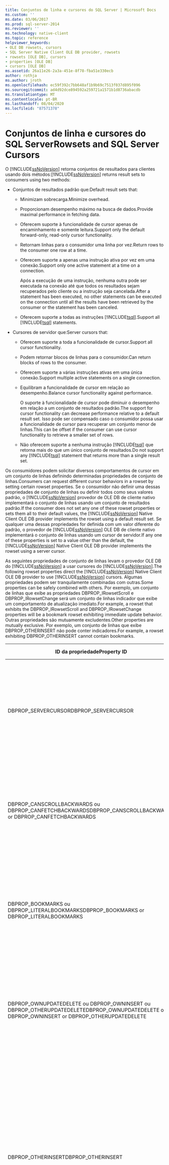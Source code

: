 ```yaml
---
title: Conjuntos de linha e cursores do SQL Server | Microsoft Docs
ms.custom: ''
ms.date: 03/06/2017
ms.prod: sql-server-2014
ms.reviewer: ''
ms.technology: native-client
ms.topic: reference
helpviewer_keywords:
- OLE DB rowsets, cursors
- SQL Server Native Client OLE DB provider, rowsets
- rowsets [OLE DB], cursors
- properties [OLE DB]
- cursors [OLE DB]
ms.assetid: 26a11e26-2a3a-451e-8f78-fba51e330ecb
author: rothja
ms.author: jroth
ms.openlocfilehash: ec59f392c7bb648af1b9b69c7513f037d895f096
ms.sourcegitcommit: ad4d92dce894592a259721a1571b1d8736abacdb
ms.translationtype: MT
ms.contentlocale: pt-BR
ms.lasthandoff: 08/04/2020
ms.locfileid: "87571378"
---
```

# <a name="rowsets-and-sql-server-cursors"></a><span data-ttu-id="1091d-102">Conjuntos de linha e cursores do SQL Server</span><span class="sxs-lookup"><span data-stu-id="1091d-102">Rowsets and SQL Server Cursors</span></span>
  <span data-ttu-id="1091d-103">O [!INCLUDE[ssNoVersion](../../includes/ssnoversion-md.md)] retorna conjuntos de resultados para clientes usando dois métodos:</span><span class="sxs-lookup"><span data-stu-id="1091d-103">[!INCLUDE[ssNoVersion](../../includes/ssnoversion-md.md)] returns result sets to consumers using two methods:</span></span>  
  
-   <span data-ttu-id="1091d-104">Conjuntos de resultados padrão que:</span><span class="sxs-lookup"><span data-stu-id="1091d-104">Default result sets that:</span></span>  
  
    -   <span data-ttu-id="1091d-105">Minimizam sobrecarga.</span><span class="sxs-lookup"><span data-stu-id="1091d-105">Minimize overhead.</span></span>  
  
    -   <span data-ttu-id="1091d-106">Proporcionam desempenho máximo na busca de dados.</span><span class="sxs-lookup"><span data-stu-id="1091d-106">Provide maximal performance in fetching data.</span></span>  
  
    -   <span data-ttu-id="1091d-107">Oferecem suporte à funcionalidade de cursor apenas de encaminhamento e somente leitura.</span><span class="sxs-lookup"><span data-stu-id="1091d-107">Support only the default forward-only, read-only cursor functionality.</span></span>  
  
    -   <span data-ttu-id="1091d-108">Retornam linhas para o consumidor uma linha por vez.</span><span class="sxs-lookup"><span data-stu-id="1091d-108">Return rows to the consumer one row at a time.</span></span>  
  
    -   <span data-ttu-id="1091d-109">Oferecem suporte a apenas uma instrução ativa por vez em uma conexão.</span><span class="sxs-lookup"><span data-stu-id="1091d-109">Support only one active statement at a time on a connection.</span></span>  
  
         <span data-ttu-id="1091d-110">Após a execução de uma instrução, nenhuma outra pode ser executada na conexão até que todos os resultados sejam recuperados pelo cliente ou a instrução seja cancelada.</span><span class="sxs-lookup"><span data-stu-id="1091d-110">After a statement has been executed, no other statements can be executed on the connection until all the results have been retrieved by the consumer or the statement has been canceled.</span></span>  
  
    -   <span data-ttu-id="1091d-111">Oferecem suporte a todas as instruções [!INCLUDE[tsql](../../includes/tsql-md.md)].</span><span class="sxs-lookup"><span data-stu-id="1091d-111">Support all [!INCLUDE[tsql](../../includes/tsql-md.md)] statements.</span></span>  
  
-   <span data-ttu-id="1091d-112">Cursores de servidor que:</span><span class="sxs-lookup"><span data-stu-id="1091d-112">Server cursors that:</span></span>  
  
    -   <span data-ttu-id="1091d-113">Oferecem suporte a toda a funcionalidade de cursor.</span><span class="sxs-lookup"><span data-stu-id="1091d-113">Support all cursor functionality.</span></span>  
  
    -   <span data-ttu-id="1091d-114">Podem retornar blocos de linhas para o consumidor.</span><span class="sxs-lookup"><span data-stu-id="1091d-114">Can return blocks of rows to the consumer.</span></span>  
  
    -   <span data-ttu-id="1091d-115">Oferecem suporte a várias instruções ativas em uma única conexão.</span><span class="sxs-lookup"><span data-stu-id="1091d-115">Support multiple active statements on a single connection.</span></span>  
  
    -   <span data-ttu-id="1091d-116">Equilibram a funcionalidade de cursor em relação ao desempenho.</span><span class="sxs-lookup"><span data-stu-id="1091d-116">Balance cursor functionality against performance.</span></span>  
  
         <span data-ttu-id="1091d-117">O suporte à funcionalidade de cursor pode diminuir o desempenho em relação a um conjunto de resultados padrão.</span><span class="sxs-lookup"><span data-stu-id="1091d-117">The support for cursor functionality can decrease performance relative to a default result set.</span></span> <span data-ttu-id="1091d-118">Isso pode ser compensado caso o consumidor possa usar a funcionalidade de cursor para recuperar um conjunto menor de linhas.</span><span class="sxs-lookup"><span data-stu-id="1091d-118">This can be offset if the consumer can use cursor functionality to retrieve a smaller set of rows.</span></span>  
  
    -   <span data-ttu-id="1091d-119">Não oferecem suporte a nenhuma instrução [!INCLUDE[tsql](../../includes/tsql-md.md)] que retorna mais do que um único conjunto de resultados.</span><span class="sxs-lookup"><span data-stu-id="1091d-119">Do not support any [!INCLUDE[tsql](../../includes/tsql-md.md)] statement that returns more than a single result set.</span></span>  
  
 <span data-ttu-id="1091d-120">Os consumidores podem solicitar diversos comportamentos de cursor em um conjunto de linhas definindo determinadas propriedades de conjunto de linhas.</span><span class="sxs-lookup"><span data-stu-id="1091d-120">Consumers can request different cursor behaviors in a rowset by setting certain rowset properties.</span></span> <span data-ttu-id="1091d-121">Se o consumidor não definir uma dessas propriedades de conjunto de linhas ou definir todos como seus valores padrão, o [!INCLUDE[ssNoVersion](../../includes/ssnoversion-md.md)] provedor de OLE DB de cliente nativo implementará o conjunto de linhas usando um conjunto de resultados padrão.</span><span class="sxs-lookup"><span data-stu-id="1091d-121">If the consumer does not set any one of these rowset properties or sets them all to their default values, the [!INCLUDE[ssNoVersion](../../includes/ssnoversion-md.md)] Native Client OLE DB provider implements the rowset using a default result set.</span></span> <span data-ttu-id="1091d-122">Se qualquer uma dessas propriedades for definida com um valor diferente do padrão, o provedor de [!INCLUDE[ssNoVersion](../../includes/ssnoversion-md.md)] OLE DB de cliente nativo implementará o conjunto de linhas usando um cursor de servidor.</span><span class="sxs-lookup"><span data-stu-id="1091d-122">If any one of these properties is set to a value other than the default, the [!INCLUDE[ssNoVersion](../../includes/ssnoversion-md.md)] Native Client OLE DB provider implements the rowset using a server cursor.</span></span>  
  
 <span data-ttu-id="1091d-123">As seguintes propriedades de conjunto de linhas levam o provedor OLE DB do [!INCLUDE[ssNoVersion](../../includes/ssnoversion-md.md)] a usar cursores do [!INCLUDE[ssNoVersion](../../includes/ssnoversion-md.md)].</span><span class="sxs-lookup"><span data-stu-id="1091d-123">The following rowset properties direct the [!INCLUDE[ssNoVersion](../../includes/ssnoversion-md.md)] Native Client OLE DB provider to use [!INCLUDE[ssNoVersion](../../includes/ssnoversion-md.md)] cursors.</span></span> <span data-ttu-id="1091d-124">Algumas propriedades podem ser tranquilamente combinadas com outras.</span><span class="sxs-lookup"><span data-stu-id="1091d-124">Some properties can be safely combined with others.</span></span> <span data-ttu-id="1091d-125">Por exemplo, um conjunto de linhas que exibe as propriedades DBPROP_IRowsetScroll e DBPROP_IRowsetChange será um conjunto de linhas indicador que exibe um comportamento de atualização imediato.</span><span class="sxs-lookup"><span data-stu-id="1091d-125">For example, a rowset that exhibits the DBPROP_IRowsetScroll and DBPROP_IRowsetChange properties will be a bookmark rowset exhibiting immediate update behavior.</span></span> <span data-ttu-id="1091d-126">Outras propriedades são mutuamente excludentes.</span><span class="sxs-lookup"><span data-stu-id="1091d-126">Other properties are mutually exclusive.</span></span> <span data-ttu-id="1091d-127">Por exemplo, um conjunto de linhas que exibe DBPROP_OTHERINSERT não pode conter indicadores.</span><span class="sxs-lookup"><span data-stu-id="1091d-127">For example, a rowset exhibiting DBPROP_OTHERINSERT cannot contain bookmarks.</span></span>  
  
|<span data-ttu-id="1091d-128">ID da propriedade</span><span class="sxs-lookup"><span data-stu-id="1091d-128">Property ID</span></span>|<span data-ttu-id="1091d-129">Valor</span><span class="sxs-lookup"><span data-stu-id="1091d-129">Value</span></span>|<span data-ttu-id="1091d-130">Comportamento do conjunto de linhas</span><span class="sxs-lookup"><span data-stu-id="1091d-130">Rowset behavior</span></span>|  
|-----------------|-----------|---------------------|  
|<span data-ttu-id="1091d-131">DBPROP_SERVERCURSOR</span><span class="sxs-lookup"><span data-stu-id="1091d-131">DBPROP_SERVERCURSOR</span></span>|<span data-ttu-id="1091d-132">VARIANT_TRUE</span><span class="sxs-lookup"><span data-stu-id="1091d-132">VARIANT_TRUE</span></span>|<span data-ttu-id="1091d-133">Não é possível atualizar os dados do [!INCLUDE[ssNoVersion](../../includes/ssnoversion-md.md)] no conjunto de linhas.</span><span class="sxs-lookup"><span data-stu-id="1091d-133">Cannot update [!INCLUDE[ssNoVersion](../../includes/ssnoversion-md.md)] data through the rowset.</span></span> <span data-ttu-id="1091d-134">O conjunto de linhas é sequencial, o que oferece suporte apenas ao roll-forward e à busca.</span><span class="sxs-lookup"><span data-stu-id="1091d-134">The rowset is sequential, supporting forward scrolling and fetching only.</span></span> <span data-ttu-id="1091d-135">Há suporte para o posicionamento de linha relativo.</span><span class="sxs-lookup"><span data-stu-id="1091d-135">Relative row positioning is supported.</span></span> <span data-ttu-id="1091d-136">O texto do comando pode conter uma cláusula ORDER BY.</span><span class="sxs-lookup"><span data-stu-id="1091d-136">Command text can contain an ORDER BY clause.</span></span>|  
|<span data-ttu-id="1091d-137">DBPROP_CANSCROLLBACKWARDS ou DBPROP_CANFETCHBACKWARDS</span><span class="sxs-lookup"><span data-stu-id="1091d-137">DBPROP_CANSCROLLBACKWARDS or DBPROP_CANFETCHBACKWARDS</span></span>|<span data-ttu-id="1091d-138">VARIANT_TRUE</span><span class="sxs-lookup"><span data-stu-id="1091d-138">VARIANT_TRUE</span></span>|<span data-ttu-id="1091d-139">Não é possível atualizar os dados do [!INCLUDE[ssNoVersion](../../includes/ssnoversion-md.md)] no conjunto de linhas.</span><span class="sxs-lookup"><span data-stu-id="1091d-139">Cannot update [!INCLUDE[ssNoVersion](../../includes/ssnoversion-md.md)] data through the rowset.</span></span> <span data-ttu-id="1091d-140">O conjunto de linhas oferece suporte à rolagem e à busca em qualquer direção.</span><span class="sxs-lookup"><span data-stu-id="1091d-140">The rowset supports scrolling and fetching in either direction.</span></span> <span data-ttu-id="1091d-141">Há suporte para o posicionamento de linha relativo.</span><span class="sxs-lookup"><span data-stu-id="1091d-141">Relative row positioning is supported.</span></span> <span data-ttu-id="1091d-142">O texto do comando pode conter uma cláusula ORDER BY.</span><span class="sxs-lookup"><span data-stu-id="1091d-142">Command text can contain an ORDER BY clause.</span></span>|  
|<span data-ttu-id="1091d-143">DBPROP_BOOKMARKS ou DBPROP_LITERALBOOKMARKS</span><span class="sxs-lookup"><span data-stu-id="1091d-143">DBPROP_BOOKMARKS or DBPROP_LITERALBOOKMARKS</span></span>|<span data-ttu-id="1091d-144">VARIANT_TRUE</span><span class="sxs-lookup"><span data-stu-id="1091d-144">VARIANT_TRUE</span></span>|<span data-ttu-id="1091d-145">Não é possível atualizar os dados do [!INCLUDE[ssNoVersion](../../includes/ssnoversion-md.md)] no conjunto de linhas.</span><span class="sxs-lookup"><span data-stu-id="1091d-145">Cannot update [!INCLUDE[ssNoVersion](../../includes/ssnoversion-md.md)] data through the rowset.</span></span> <span data-ttu-id="1091d-146">O conjunto de linhas é sequencial, o que oferece suporte apenas ao roll-forward e à busca.</span><span class="sxs-lookup"><span data-stu-id="1091d-146">The rowset is sequential, supporting forward scrolling and fetching only.</span></span> <span data-ttu-id="1091d-147">Há suporte para o posicionamento de linha relativo.</span><span class="sxs-lookup"><span data-stu-id="1091d-147">Relative row positioning is supported.</span></span> <span data-ttu-id="1091d-148">O texto do comando pode conter uma cláusula ORDER BY.</span><span class="sxs-lookup"><span data-stu-id="1091d-148">Command text can contain an ORDER BY clause.</span></span>|  
|<span data-ttu-id="1091d-149">DBPROP_OWNUPDATEDELETE ou DBPROP_OWNINSERT ou DBPROP_OTHERUPDATEDELETE</span><span class="sxs-lookup"><span data-stu-id="1091d-149">DBPROP_OWNUPDATEDELETE or DBPROP_OWNINSERT or DBPROP_OTHERUPDATEDELETE</span></span>|<span data-ttu-id="1091d-150">VARIANT_TRUE</span><span class="sxs-lookup"><span data-stu-id="1091d-150">VARIANT_TRUE</span></span>|<span data-ttu-id="1091d-151">Não é possível atualizar os dados do [!INCLUDE[ssNoVersion](../../includes/ssnoversion-md.md)] no conjunto de linhas.</span><span class="sxs-lookup"><span data-stu-id="1091d-151">Cannot update [!INCLUDE[ssNoVersion](../../includes/ssnoversion-md.md)] data through the rowset.</span></span> <span data-ttu-id="1091d-152">O conjunto de linhas oferece suporte à rolagem e à busca em qualquer direção.</span><span class="sxs-lookup"><span data-stu-id="1091d-152">The rowset supports scrolling and fetching in either direction.</span></span> <span data-ttu-id="1091d-153">Há suporte para o posicionamento de linha relativo.</span><span class="sxs-lookup"><span data-stu-id="1091d-153">Relative row positioning is supported.</span></span> <span data-ttu-id="1091d-154">O texto do comando pode conter uma cláusula ORDER BY.</span><span class="sxs-lookup"><span data-stu-id="1091d-154">Command text can contain an ORDER BY clause.</span></span>|  
|<span data-ttu-id="1091d-155">DBPROP_OTHERINSERT</span><span class="sxs-lookup"><span data-stu-id="1091d-155">DBPROP_OTHERINSERT</span></span>|<span data-ttu-id="1091d-156">VARIANT_TRUE</span><span class="sxs-lookup"><span data-stu-id="1091d-156">VARIANT_TRUE</span></span>|<span data-ttu-id="1091d-157">Não é possível atualizar os dados do [!INCLUDE[ssNoVersion](../../includes/ssnoversion-md.md)] no conjunto de linhas.</span><span class="sxs-lookup"><span data-stu-id="1091d-157">Cannot update [!INCLUDE[ssNoVersion](../../includes/ssnoversion-md.md)] data through the rowset.</span></span> <span data-ttu-id="1091d-158">O conjunto de linhas oferece suporte à rolagem e à busca em qualquer direção.</span><span class="sxs-lookup"><span data-stu-id="1091d-158">The rowset supports scrolling and fetching in either direction.</span></span> <span data-ttu-id="1091d-159">Há suporte para o posicionamento de linha relativo.</span><span class="sxs-lookup"><span data-stu-id="1091d-159">Relative row positioning is supported.</span></span> <span data-ttu-id="1091d-160">O texto do comando pode incluir uma cláusula ORDER BY caso haja um índice nas colunas referenciadas.</span><span class="sxs-lookup"><span data-stu-id="1091d-160">Command text can include an ORDER BY clause if an index exists on the referenced columns.</span></span><br /><br /> <span data-ttu-id="1091d-161">DBPROP_OTHERINSERT não pode ser VARIANT_TRUE caso o conjunto de linhas contenha indicadores.</span><span class="sxs-lookup"><span data-stu-id="1091d-161">DBPROP_OTHERINSERT cannot be VARIANT_TRUE if the rowset contains bookmarks.</span></span> <span data-ttu-id="1091d-162">Tentar criar um conjunto de linhas com essa propriedade de visibilidade e indicadores causa um erro.</span><span class="sxs-lookup"><span data-stu-id="1091d-162">Trying to create a rowset with this visibility property and bookmarks causes an error.</span></span>|  
|<span data-ttu-id="1091d-163">DBPROP_IRowsetLocate ou DBPROP_IRowsetScroll</span><span class="sxs-lookup"><span data-stu-id="1091d-163">DBPROP_IRowsetLocate or DBPROP_IRowsetScroll</span></span>|<span data-ttu-id="1091d-164">VARIANT_TRUE</span><span class="sxs-lookup"><span data-stu-id="1091d-164">VARIANT_TRUE</span></span>|<span data-ttu-id="1091d-165">Não é possível atualizar os dados do [!INCLUDE[ssNoVersion](../../includes/ssnoversion-md.md)] no conjunto de linhas.</span><span class="sxs-lookup"><span data-stu-id="1091d-165">Cannot update [!INCLUDE[ssNoVersion](../../includes/ssnoversion-md.md)] data through the rowset.</span></span> <span data-ttu-id="1091d-166">O conjunto de linhas oferece suporte à rolagem e à busca em qualquer direção.</span><span class="sxs-lookup"><span data-stu-id="1091d-166">The rowset supports scrolling and fetching in either direction.</span></span> <span data-ttu-id="1091d-167">Há suporte para indicadores e posicionamento absoluto por meio da interface **IRowsetLocate** no conjunto de linhas.</span><span class="sxs-lookup"><span data-stu-id="1091d-167">Bookmarks and absolute positioning through the **IRowsetLocate** interface are supported in the rowset.</span></span> <span data-ttu-id="1091d-168">O texto do comando pode conter uma cláusula ORDER BY.</span><span class="sxs-lookup"><span data-stu-id="1091d-168">Command text can contain an ORDER BY clause.</span></span><br /><br /> <span data-ttu-id="1091d-169">DBPROP_IRowsetLocate e DBPROP_IRowsetScroll exigem marcadores no conjunto de linhas.</span><span class="sxs-lookup"><span data-stu-id="1091d-169">DBPROP_IRowsetLocate and DBPROP_IRowsetScroll require bookmarks in the rowset.</span></span> <span data-ttu-id="1091d-170">Tentar criar um conjunto de linhas com indicadores e DBPROP_OTHERINSERT definidos como VARIANT_TRUE causa um erro.</span><span class="sxs-lookup"><span data-stu-id="1091d-170">Trying to create a rowset with bookmarks and DBPROP_OTHERINSERT set to VARIANT_TRUE causes an error.</span></span>|  
|<span data-ttu-id="1091d-171">DBPROP_IRowsetChange ou DBPROP_IRowsetUpdate</span><span class="sxs-lookup"><span data-stu-id="1091d-171">DBPROP_IRowsetChange or DBPROP_IRowsetUpdate</span></span>|<span data-ttu-id="1091d-172">VARIANT_TRUE</span><span class="sxs-lookup"><span data-stu-id="1091d-172">VARIANT_TRUE</span></span>|<span data-ttu-id="1091d-173">É possível atualizar os dados do [!INCLUDE[ssNoVersion](../../includes/ssnoversion-md.md)] por meio do conjunto de linhas.</span><span class="sxs-lookup"><span data-stu-id="1091d-173">Can update [!INCLUDE[ssNoVersion](../../includes/ssnoversion-md.md)] data through the rowset.</span></span> <span data-ttu-id="1091d-174">O conjunto de linhas é sequencial, o que oferece suporte apenas ao roll-forward e à busca.</span><span class="sxs-lookup"><span data-stu-id="1091d-174">The rowset is sequential, supporting forward scrolling and fetching only.</span></span> <span data-ttu-id="1091d-175">Há suporte para o posicionamento de linha relativo.</span><span class="sxs-lookup"><span data-stu-id="1091d-175">Relative row positioning is supported.</span></span> <span data-ttu-id="1091d-176">Todos os comandos que oferecem suporte a cursores atualizáveis podem oferecer suporte a essas interfaces.</span><span class="sxs-lookup"><span data-stu-id="1091d-176">All the commands that support updatable cursors can support these interfaces.</span></span>|  
|<span data-ttu-id="1091d-177">DBPROP_IRowsetLocate ou DBPROP_IRowsetScroll e DBPROP_IRowsetChange ou DBPROP_IRowsetUpdate</span><span class="sxs-lookup"><span data-stu-id="1091d-177">DBPROP_IRowsetLocate or DBPROP_IRowsetScroll and  DBPROP_IRowsetChange or DBPROP_IRowsetUpdate</span></span>|<span data-ttu-id="1091d-178">VARIANT_TRUE</span><span class="sxs-lookup"><span data-stu-id="1091d-178">VARIANT_TRUE</span></span>|<span data-ttu-id="1091d-179">É possível atualizar os dados do [!INCLUDE[ssNoVersion](../../includes/ssnoversion-md.md)] por meio do conjunto de linhas.</span><span class="sxs-lookup"><span data-stu-id="1091d-179">Can update [!INCLUDE[ssNoVersion](../../includes/ssnoversion-md.md)] data through the rowset.</span></span> <span data-ttu-id="1091d-180">O conjunto de linhas oferece suporte à rolagem e à busca em qualquer direção.</span><span class="sxs-lookup"><span data-stu-id="1091d-180">The rowset supports scrolling and fetching in either direction.</span></span> <span data-ttu-id="1091d-181">Há suporte para indicadores e posicionamento absoluto por meio de **IRowsetLocate** no conjunto de linhas.</span><span class="sxs-lookup"><span data-stu-id="1091d-181">Bookmarks and absolute positioning through **IRowsetLocate** are supported in the rowset.</span></span> <span data-ttu-id="1091d-182">O texto do comando pode conter uma cláusula ORDER BY.</span><span class="sxs-lookup"><span data-stu-id="1091d-182">Command text can contain an ORDER BY clause.</span></span>|  
|<span data-ttu-id="1091d-183">DBPROP_IMMOBILEROWS</span><span class="sxs-lookup"><span data-stu-id="1091d-183">DBPROP_IMMOBILEROWS</span></span>|<span data-ttu-id="1091d-184">VARIANT_FALSE</span><span class="sxs-lookup"><span data-stu-id="1091d-184">VARIANT_FALSE</span></span>|<span data-ttu-id="1091d-185">Não é possível atualizar os dados do [!INCLUDE[ssNoVersion](../../includes/ssnoversion-md.md)] no conjunto de linhas.</span><span class="sxs-lookup"><span data-stu-id="1091d-185">Cannot update [!INCLUDE[ssNoVersion](../../includes/ssnoversion-md.md)] data through the rowset.</span></span> <span data-ttu-id="1091d-186">O conjunto de linhas oferece suporte apenas a roll-forward.</span><span class="sxs-lookup"><span data-stu-id="1091d-186">The rowset supports forward scrolling only.</span></span> <span data-ttu-id="1091d-187">Há suporte para o posicionamento de linha relativo.</span><span class="sxs-lookup"><span data-stu-id="1091d-187">Relative row positioning is supported.</span></span> <span data-ttu-id="1091d-188">O texto do comando pode incluir uma cláusula ORDER BY caso haja um índice nas colunas referenciadas.</span><span class="sxs-lookup"><span data-stu-id="1091d-188">Command text can include an ORDER BY clause if an index exists on the referenced columns.</span></span><br /><br /> <span data-ttu-id="1091d-189">DBPROP_IMMOBILEROWS só está disponível em conjuntos de linhas capazes de mostrar linhas do [!INCLUDE[ssNoVersion](../../includes/ssnoversion-md.md)] inseridas por comandos em outras sessões ou por outros usuários.</span><span class="sxs-lookup"><span data-stu-id="1091d-189">DBPROP_IMMOBILEROWS is only available in rowsets that can show [!INCLUDE[ssNoVersion](../../includes/ssnoversion-md.md)] rows inserted by commands on other sessions or by other users.</span></span> <span data-ttu-id="1091d-190">Tentar abrir um conjunto de linhas com a propriedade definida como VARIANT_FALSE em qualquer conjunto de linhas em que DBPROP_OTHERINSERT não pode ser VARIANT_TRUE causa um erro.</span><span class="sxs-lookup"><span data-stu-id="1091d-190">Trying to open a rowset with the property set to VARIANT_FALSE on any rowset for which DBPROP_OTHERINSERT cannot be VARIANT_TRUE causes an error.</span></span>|  
|<span data-ttu-id="1091d-191">DBPROP_REMOVEDELETED</span><span class="sxs-lookup"><span data-stu-id="1091d-191">DBPROP_REMOVEDELETED</span></span>|<span data-ttu-id="1091d-192">VARIANT_TRUE</span><span class="sxs-lookup"><span data-stu-id="1091d-192">VARIANT_TRUE</span></span>|<span data-ttu-id="1091d-193">Não é possível atualizar os dados do [!INCLUDE[ssNoVersion](../../includes/ssnoversion-md.md)] no conjunto de linhas.</span><span class="sxs-lookup"><span data-stu-id="1091d-193">Cannot update [!INCLUDE[ssNoVersion](../../includes/ssnoversion-md.md)] data through the rowset.</span></span> <span data-ttu-id="1091d-194">O conjunto de linhas oferece suporte apenas a roll-forward.</span><span class="sxs-lookup"><span data-stu-id="1091d-194">The rowset supports forward scrolling only.</span></span> <span data-ttu-id="1091d-195">Há suporte para o posicionamento de linha relativo.</span><span class="sxs-lookup"><span data-stu-id="1091d-195">Relative row positioning is supported.</span></span> <span data-ttu-id="1091d-196">O texto do comando pode conter uma cláusula ORDER BY, exceto quando restrito por outra propriedade.</span><span class="sxs-lookup"><span data-stu-id="1091d-196">Command text can contain an ORDER BY clause unless constrained by another property.</span></span>|  
  
 <span data-ttu-id="1091d-197">Um [!INCLUDE[ssNoVersion](../../includes/ssnoversion-md.md)] conjunto de linhas de provedor de OLE DB de cliente nativo com suporte de um cursor de servidor pode ser facilmente criado em uma [!INCLUDE[ssNoVersion](../../includes/ssnoversion-md.md)] tabela base ou exibição usando o método **IOpenRowset:: OPENROWSET** .</span><span class="sxs-lookup"><span data-stu-id="1091d-197">A [!INCLUDE[ssNoVersion](../../includes/ssnoversion-md.md)] Native Client OLE DB provider rowset supported by a server cursor can be easily created on a [!INCLUDE[ssNoVersion](../../includes/ssnoversion-md.md)] base table or view by using the **IOpenRowset::OpenRowset** method.</span></span> <span data-ttu-id="1091d-198">Especifique a tabela ou a exibição por nome, passando os conjuntos de propriedades do conjunto de linhas necessários no parâmetro *rgPropertySets*.</span><span class="sxs-lookup"><span data-stu-id="1091d-198">Specify the table or view by name, passing the required rowset property sets in the *rgPropertySets* parameter.</span></span>  
  
 <span data-ttu-id="1091d-199">O texto do comando que cria um conjunto de linhas é restringido quando o consumidor exige que haja suporte ao conjunto por um cursor de servidor.</span><span class="sxs-lookup"><span data-stu-id="1091d-199">Command text that creates a rowset is restricted when the consumer requires that the rowset be supported by a server cursor.</span></span> <span data-ttu-id="1091d-200">Mais especificamente, o texto do comando é restringido a uma única instrução SELECT que retorna um único resultado do conjunto de linhas ou um procedimento armazenado que implementa uma única instrução SELECT que retorna um único resultado do conjunto de linhas.</span><span class="sxs-lookup"><span data-stu-id="1091d-200">Specifically, the command text is restricted to either a single SELECT statement that returns a single rowset result or a stored procedure that implements a single SELECT statement returning a single rowset result.</span></span>  
  
 <span data-ttu-id="1091d-201">Essas duas tabelas mostram os mapeamentos de várias propriedades OLE DB e os modelos de cursor.</span><span class="sxs-lookup"><span data-stu-id="1091d-201">These two tables show the mappings of various OLE DB properties and the cursor models.</span></span> <span data-ttu-id="1091d-202">Elas também mostram as propriedades do conjunto de linhas que devem ser definidas para usar um determinado tipo de modelo de cursor.</span><span class="sxs-lookup"><span data-stu-id="1091d-202">They also show which rowset properties should be set to use a certain type of cursor model.</span></span>  
  
 <span data-ttu-id="1091d-203">Cada célula na tabela contém um valor da propriedade do conjunto de linhas para o modelo de cursor específico.</span><span class="sxs-lookup"><span data-stu-id="1091d-203">Each cell in the table contains a value of the rowset property for the specific cursor model.</span></span> <span data-ttu-id="1091d-204">O tipo de dados de todas as propriedades do conjunto de linhas listado anteriormente neste tópico é VT_BOOL e o valor padrão, VARIANT_FALSE.</span><span class="sxs-lookup"><span data-stu-id="1091d-204">The data type of all the rowset properties listed earlier in this topic is VT_BOOL and the default value is VARIANT_FALSE.</span></span> <span data-ttu-id="1091d-205">Os seguintes símbolos são usados na tabela.</span><span class="sxs-lookup"><span data-stu-id="1091d-205">The following symbols are used in the table.</span></span>  
  
 <span data-ttu-id="1091d-206">F = valor padrão (VARIANT_FALSE)</span><span class="sxs-lookup"><span data-stu-id="1091d-206">F = default value (VARIANT_FALSE)</span></span>  
  
 <span data-ttu-id="1091d-207">T = VARIANT_TRUE</span><span class="sxs-lookup"><span data-stu-id="1091d-207">T = VARIANT_TRUE</span></span>  
  
 <span data-ttu-id="1091d-208">\- = VARIANT_TRUE ou VARIANT_FALSE</span><span class="sxs-lookup"><span data-stu-id="1091d-208">\- = VARIANT_TRUE or VARIANT_FALSE</span></span>  
  
 <span data-ttu-id="1091d-209">Para usar um determinado tipo de modelo de cursor, localize a coluna correspondente ao modelo de cursor e encontre todas as propriedades do conjunto de linhas com o valor 'T' na coluna.</span><span class="sxs-lookup"><span data-stu-id="1091d-209">To use a certain type of cursor model, locate the column corresponding to the cursor model and find all the rowset properties with value 'T' in the column.</span></span> <span data-ttu-id="1091d-210">Defina essas propriedades do conjunto de linhas como VARIANT_TRUE para usar o modelo de cursor específico.</span><span class="sxs-lookup"><span data-stu-id="1091d-210">Set these rowset properties to VARIANT_TRUE to use the specific cursor model.</span></span> <span data-ttu-id="1091d-211">As propriedades do conjunto de linhas com '-' como um valor podem ser definidas como VARIANT_TRUE ou VARIANT_FALSE.</span><span class="sxs-lookup"><span data-stu-id="1091d-211">The rowset properties with '-' as a value can be set to either VARIANT_TRUE or VARIANT_FALSE.</span></span>  
  
|<span data-ttu-id="1091d-212">Propriedades do conjunto de linhas/modelos de cursor</span><span class="sxs-lookup"><span data-stu-id="1091d-212">Rowset properties/cursor models</span></span>|<span data-ttu-id="1091d-213">Padrão</span><span class="sxs-lookup"><span data-stu-id="1091d-213">Default</span></span><br /><br /> <span data-ttu-id="1091d-214">result</span><span class="sxs-lookup"><span data-stu-id="1091d-214">result</span></span><br /><br /> <span data-ttu-id="1091d-215">set</span><span class="sxs-lookup"><span data-stu-id="1091d-215">set</span></span><br /><br /> <span data-ttu-id="1091d-216">(RO)</span><span class="sxs-lookup"><span data-stu-id="1091d-216">(RO)</span></span>|<span data-ttu-id="1091d-217">Rápido</span><span class="sxs-lookup"><span data-stu-id="1091d-217">Fast</span></span><br /><br /> <span data-ttu-id="1091d-218">avanço</span><span class="sxs-lookup"><span data-stu-id="1091d-218">forward-</span></span><br /><br /> <span data-ttu-id="1091d-219">rápido</span><span class="sxs-lookup"><span data-stu-id="1091d-219">only</span></span><br /><br /> <span data-ttu-id="1091d-220">(RO)</span><span class="sxs-lookup"><span data-stu-id="1091d-220">(RO)</span></span>|<span data-ttu-id="1091d-221">Estático</span><span class="sxs-lookup"><span data-stu-id="1091d-221">Static</span></span><br /><br /> <span data-ttu-id="1091d-222">(RO)</span><span class="sxs-lookup"><span data-stu-id="1091d-222">(RO)</span></span>|<span data-ttu-id="1091d-223">Keyset</span><span class="sxs-lookup"><span data-stu-id="1091d-223">Keyset</span></span><br /><br /> <span data-ttu-id="1091d-224">por conjunto de chaves</span><span class="sxs-lookup"><span data-stu-id="1091d-224">driven</span></span><br /><br /> <span data-ttu-id="1091d-225">(RO)</span><span class="sxs-lookup"><span data-stu-id="1091d-225">(RO)</span></span>|  
|--------------------------------------|-------------------------------------------|--------------------------------------------|-----------------------|----------------------------------|  
|<span data-ttu-id="1091d-226">DBPROP_SERVERCURSOR</span><span class="sxs-lookup"><span data-stu-id="1091d-226">DBPROP_SERVERCURSOR</span></span>|<span data-ttu-id="1091d-227">F</span><span class="sxs-lookup"><span data-stu-id="1091d-227">F</span></span>|<span data-ttu-id="1091d-228">T</span><span class="sxs-lookup"><span data-stu-id="1091d-228">T</span></span>|<span data-ttu-id="1091d-229">T</span><span class="sxs-lookup"><span data-stu-id="1091d-229">T</span></span>|<span data-ttu-id="1091d-230">T</span><span class="sxs-lookup"><span data-stu-id="1091d-230">T</span></span>|  
|<span data-ttu-id="1091d-231">DBPROP_DEFERRED</span><span class="sxs-lookup"><span data-stu-id="1091d-231">DBPROP_DEFERRED</span></span>|<span data-ttu-id="1091d-232">F</span><span class="sxs-lookup"><span data-stu-id="1091d-232">F</span></span>|<span data-ttu-id="1091d-233">F</span><span class="sxs-lookup"><span data-stu-id="1091d-233">F</span></span>|-|-|  
|<span data-ttu-id="1091d-234">DBPROP_IrowsetChange</span><span class="sxs-lookup"><span data-stu-id="1091d-234">DBPROP_IrowsetChange</span></span>|<span data-ttu-id="1091d-235">F</span><span class="sxs-lookup"><span data-stu-id="1091d-235">F</span></span>|<span data-ttu-id="1091d-236">F</span><span class="sxs-lookup"><span data-stu-id="1091d-236">F</span></span>|<span data-ttu-id="1091d-237">F</span><span class="sxs-lookup"><span data-stu-id="1091d-237">F</span></span>|<span data-ttu-id="1091d-238">F</span><span class="sxs-lookup"><span data-stu-id="1091d-238">F</span></span>|  
|<span data-ttu-id="1091d-239">DBPROP_IrowsetLocate</span><span class="sxs-lookup"><span data-stu-id="1091d-239">DBPROP_IrowsetLocate</span></span>|<span data-ttu-id="1091d-240">F</span><span class="sxs-lookup"><span data-stu-id="1091d-240">F</span></span>|<span data-ttu-id="1091d-241">F</span><span class="sxs-lookup"><span data-stu-id="1091d-241">F</span></span>|-|-|  
|<span data-ttu-id="1091d-242">DBPROP_IrowsetScroll</span><span class="sxs-lookup"><span data-stu-id="1091d-242">DBPROP_IrowsetScroll</span></span>|<span data-ttu-id="1091d-243">F</span><span class="sxs-lookup"><span data-stu-id="1091d-243">F</span></span>|<span data-ttu-id="1091d-244">F</span><span class="sxs-lookup"><span data-stu-id="1091d-244">F</span></span>|-|-|  
|<span data-ttu-id="1091d-245">DBPROP_IrowsetUpdate</span><span class="sxs-lookup"><span data-stu-id="1091d-245">DBPROP_IrowsetUpdate</span></span>|<span data-ttu-id="1091d-246">F</span><span class="sxs-lookup"><span data-stu-id="1091d-246">F</span></span>|<span data-ttu-id="1091d-247">F</span><span class="sxs-lookup"><span data-stu-id="1091d-247">F</span></span>|<span data-ttu-id="1091d-248">F</span><span class="sxs-lookup"><span data-stu-id="1091d-248">F</span></span>|<span data-ttu-id="1091d-249">F</span><span class="sxs-lookup"><span data-stu-id="1091d-249">F</span></span>|  
|<span data-ttu-id="1091d-250">DBPROP_BOOKMARKS</span><span class="sxs-lookup"><span data-stu-id="1091d-250">DBPROP_BOOKMARKS</span></span>|<span data-ttu-id="1091d-251">F</span><span class="sxs-lookup"><span data-stu-id="1091d-251">F</span></span>|<span data-ttu-id="1091d-252">F</span><span class="sxs-lookup"><span data-stu-id="1091d-252">F</span></span>|-|-|  
|<span data-ttu-id="1091d-253">DBPROP_CANFETCHBACKWARDS</span><span class="sxs-lookup"><span data-stu-id="1091d-253">DBPROP_CANFETCHBACKWARDS</span></span>|<span data-ttu-id="1091d-254">F</span><span class="sxs-lookup"><span data-stu-id="1091d-254">F</span></span>|<span data-ttu-id="1091d-255">F</span><span class="sxs-lookup"><span data-stu-id="1091d-255">F</span></span>|-|-|  
|<span data-ttu-id="1091d-256">DBPROP_CANSRCOLLBACKWARDS</span><span class="sxs-lookup"><span data-stu-id="1091d-256">DBPROP_CANSRCOLLBACKWARDS</span></span>|<span data-ttu-id="1091d-257">F</span><span class="sxs-lookup"><span data-stu-id="1091d-257">F</span></span>|<span data-ttu-id="1091d-258">F</span><span class="sxs-lookup"><span data-stu-id="1091d-258">F</span></span>|-|-|  
|<span data-ttu-id="1091d-259">DBPROP_CANHOLDROWS</span><span class="sxs-lookup"><span data-stu-id="1091d-259">DBPROP_CANHOLDROWS</span></span>|<span data-ttu-id="1091d-260">F</span><span class="sxs-lookup"><span data-stu-id="1091d-260">F</span></span>|<span data-ttu-id="1091d-261">F</span><span class="sxs-lookup"><span data-stu-id="1091d-261">F</span></span>|-|-|  
|<span data-ttu-id="1091d-262">DBPROP_LITERALBOOKMARKS</span><span class="sxs-lookup"><span data-stu-id="1091d-262">DBPROP_LITERALBOOKMARKS</span></span>|<span data-ttu-id="1091d-263">F</span><span class="sxs-lookup"><span data-stu-id="1091d-263">F</span></span>|<span data-ttu-id="1091d-264">F</span><span class="sxs-lookup"><span data-stu-id="1091d-264">F</span></span>|-|-|  
|<span data-ttu-id="1091d-265">DBPROP_OTHERINSERT</span><span class="sxs-lookup"><span data-stu-id="1091d-265">DBPROP_OTHERINSERT</span></span>|<span data-ttu-id="1091d-266">F</span><span class="sxs-lookup"><span data-stu-id="1091d-266">F</span></span>|<span data-ttu-id="1091d-267">T</span><span class="sxs-lookup"><span data-stu-id="1091d-267">T</span></span>|<span data-ttu-id="1091d-268">F</span><span class="sxs-lookup"><span data-stu-id="1091d-268">F</span></span>|<span data-ttu-id="1091d-269">F</span><span class="sxs-lookup"><span data-stu-id="1091d-269">F</span></span>|  
|<span data-ttu-id="1091d-270">DBPROP_OTHERUPDATEDELETE</span><span class="sxs-lookup"><span data-stu-id="1091d-270">DBPROP_OTHERUPDATEDELETE</span></span>|<span data-ttu-id="1091d-271">F</span><span class="sxs-lookup"><span data-stu-id="1091d-271">F</span></span>|<span data-ttu-id="1091d-272">T</span><span class="sxs-lookup"><span data-stu-id="1091d-272">T</span></span>|<span data-ttu-id="1091d-273">F</span><span class="sxs-lookup"><span data-stu-id="1091d-273">F</span></span>|<span data-ttu-id="1091d-274">T</span><span class="sxs-lookup"><span data-stu-id="1091d-274">T</span></span>|  
|<span data-ttu-id="1091d-275">DBPROP_OWNINSERT</span><span class="sxs-lookup"><span data-stu-id="1091d-275">DBPROP_OWNINSERT</span></span>|<span data-ttu-id="1091d-276">F</span><span class="sxs-lookup"><span data-stu-id="1091d-276">F</span></span>|<span data-ttu-id="1091d-277">T</span><span class="sxs-lookup"><span data-stu-id="1091d-277">T</span></span>|<span data-ttu-id="1091d-278">F</span><span class="sxs-lookup"><span data-stu-id="1091d-278">F</span></span>|<span data-ttu-id="1091d-279">T</span><span class="sxs-lookup"><span data-stu-id="1091d-279">T</span></span>|  
|<span data-ttu-id="1091d-280">DBPROP_OWNUPDATEDELETE</span><span class="sxs-lookup"><span data-stu-id="1091d-280">DBPROP_OWNUPDATEDELETE</span></span>|<span data-ttu-id="1091d-281">F</span><span class="sxs-lookup"><span data-stu-id="1091d-281">F</span></span>|<span data-ttu-id="1091d-282">T</span><span class="sxs-lookup"><span data-stu-id="1091d-282">T</span></span>|<span data-ttu-id="1091d-283">F</span><span class="sxs-lookup"><span data-stu-id="1091d-283">F</span></span>|<span data-ttu-id="1091d-284">T</span><span class="sxs-lookup"><span data-stu-id="1091d-284">T</span></span>|  
|<span data-ttu-id="1091d-285">DBPROP_QUICKSTART</span><span class="sxs-lookup"><span data-stu-id="1091d-285">DBPROP_QUICKSTART</span></span>|<span data-ttu-id="1091d-286">F</span><span class="sxs-lookup"><span data-stu-id="1091d-286">F</span></span>|<span data-ttu-id="1091d-287">F</span><span class="sxs-lookup"><span data-stu-id="1091d-287">F</span></span>|-|-|  
|<span data-ttu-id="1091d-288">DBPROP_REMOVEDELETED</span><span class="sxs-lookup"><span data-stu-id="1091d-288">DBPROP_REMOVEDELETED</span></span>|<span data-ttu-id="1091d-289">F</span><span class="sxs-lookup"><span data-stu-id="1091d-289">F</span></span>|<span data-ttu-id="1091d-290">F</span><span class="sxs-lookup"><span data-stu-id="1091d-290">F</span></span>|<span data-ttu-id="1091d-291">F</span><span class="sxs-lookup"><span data-stu-id="1091d-291">F</span></span>|-|  
|<span data-ttu-id="1091d-292">DBPROP_IrowsetResynch</span><span class="sxs-lookup"><span data-stu-id="1091d-292">DBPROP_IrowsetResynch</span></span>|<span data-ttu-id="1091d-293">F</span><span class="sxs-lookup"><span data-stu-id="1091d-293">F</span></span>|<span data-ttu-id="1091d-294">F</span><span class="sxs-lookup"><span data-stu-id="1091d-294">F</span></span>|<span data-ttu-id="1091d-295">F</span><span class="sxs-lookup"><span data-stu-id="1091d-295">F</span></span>|-|  
|<span data-ttu-id="1091d-296">DBPROP_CHANGEINSERTEDROWS</span><span class="sxs-lookup"><span data-stu-id="1091d-296">DBPROP_CHANGEINSERTEDROWS</span></span>|<span data-ttu-id="1091d-297">F</span><span class="sxs-lookup"><span data-stu-id="1091d-297">F</span></span>|<span data-ttu-id="1091d-298">F</span><span class="sxs-lookup"><span data-stu-id="1091d-298">F</span></span>|<span data-ttu-id="1091d-299">F</span><span class="sxs-lookup"><span data-stu-id="1091d-299">F</span></span>|<span data-ttu-id="1091d-300">F</span><span class="sxs-lookup"><span data-stu-id="1091d-300">F</span></span>|  
|<span data-ttu-id="1091d-301">DBPROP_SERVERDATAONINSERT</span><span class="sxs-lookup"><span data-stu-id="1091d-301">DBPROP_SERVERDATAONINSERT</span></span>|<span data-ttu-id="1091d-302">F</span><span class="sxs-lookup"><span data-stu-id="1091d-302">F</span></span>|<span data-ttu-id="1091d-303">F</span><span class="sxs-lookup"><span data-stu-id="1091d-303">F</span></span>|<span data-ttu-id="1091d-304">F</span><span class="sxs-lookup"><span data-stu-id="1091d-304">F</span></span>|-|  
|<span data-ttu-id="1091d-305">DBPROP_UNIQUEROWS</span><span class="sxs-lookup"><span data-stu-id="1091d-305">DBPROP_UNIQUEROWS</span></span>|-|<span data-ttu-id="1091d-306">F</span><span class="sxs-lookup"><span data-stu-id="1091d-306">F</span></span>|<span data-ttu-id="1091d-307">F</span><span class="sxs-lookup"><span data-stu-id="1091d-307">F</span></span>|<span data-ttu-id="1091d-308">F</span><span class="sxs-lookup"><span data-stu-id="1091d-308">F</span></span>|  
|<span data-ttu-id="1091d-309">DBPROP_IMMOBILEROWS</span><span class="sxs-lookup"><span data-stu-id="1091d-309">DBPROP_IMMOBILEROWS</span></span>|-|-|-|<span data-ttu-id="1091d-310">T</span><span class="sxs-lookup"><span data-stu-id="1091d-310">T</span></span>|  
  
|<span data-ttu-id="1091d-311">Propriedades/modelos de cursor do conjunto de linhas</span><span class="sxs-lookup"><span data-stu-id="1091d-311">Rowset properties/Cursor models</span></span>|<span data-ttu-id="1091d-312">Dinâmico (RO)</span><span class="sxs-lookup"><span data-stu-id="1091d-312">Dynamic (RO)</span></span>|<span data-ttu-id="1091d-313">Conjunto de chaves (R/W)</span><span class="sxs-lookup"><span data-stu-id="1091d-313">Keyset (R/W)</span></span>|<span data-ttu-id="1091d-314">Dinâmico (R/W)</span><span class="sxs-lookup"><span data-stu-id="1091d-314">Dynamic (R/W)</span></span>|  
|--------------------------------------|--------------------|---------------------|----------------------|  
|<span data-ttu-id="1091d-315">DBPROP_SERVERCURSOR</span><span class="sxs-lookup"><span data-stu-id="1091d-315">DBPROP_SERVERCURSOR</span></span>|<span data-ttu-id="1091d-316">T</span><span class="sxs-lookup"><span data-stu-id="1091d-316">T</span></span>|<span data-ttu-id="1091d-317">T</span><span class="sxs-lookup"><span data-stu-id="1091d-317">T</span></span>|<span data-ttu-id="1091d-318">T</span><span class="sxs-lookup"><span data-stu-id="1091d-318">T</span></span>|  
|<span data-ttu-id="1091d-319">DBPROP_DEFERRED</span><span class="sxs-lookup"><span data-stu-id="1091d-319">DBPROP_DEFERRED</span></span>|-|-|-|  
|<span data-ttu-id="1091d-320">DBPROP_IrowsetChange</span><span class="sxs-lookup"><span data-stu-id="1091d-320">DBPROP_IrowsetChange</span></span>|<span data-ttu-id="1091d-321">F</span><span class="sxs-lookup"><span data-stu-id="1091d-321">F</span></span>|-|-|  
|<span data-ttu-id="1091d-322">DBPROP_IrowsetLocate</span><span class="sxs-lookup"><span data-stu-id="1091d-322">DBPROP_IrowsetLocate</span></span>|<span data-ttu-id="1091d-323">F</span><span class="sxs-lookup"><span data-stu-id="1091d-323">F</span></span>|-|<span data-ttu-id="1091d-324">F</span><span class="sxs-lookup"><span data-stu-id="1091d-324">F</span></span>|  
|<span data-ttu-id="1091d-325">DBPROP_IrowsetScroll</span><span class="sxs-lookup"><span data-stu-id="1091d-325">DBPROP_IrowsetScroll</span></span>|<span data-ttu-id="1091d-326">F</span><span class="sxs-lookup"><span data-stu-id="1091d-326">F</span></span>|-|<span data-ttu-id="1091d-327">F</span><span class="sxs-lookup"><span data-stu-id="1091d-327">F</span></span>|  
|<span data-ttu-id="1091d-328">DBPROP_IrowsetUpdate</span><span class="sxs-lookup"><span data-stu-id="1091d-328">DBPROP_IrowsetUpdate</span></span>|<span data-ttu-id="1091d-329">F</span><span class="sxs-lookup"><span data-stu-id="1091d-329">F</span></span>|-|-|  
|<span data-ttu-id="1091d-330">DBPROP_BOOKMARKS</span><span class="sxs-lookup"><span data-stu-id="1091d-330">DBPROP_BOOKMARKS</span></span>|<span data-ttu-id="1091d-331">F</span><span class="sxs-lookup"><span data-stu-id="1091d-331">F</span></span>|-|<span data-ttu-id="1091d-332">F</span><span class="sxs-lookup"><span data-stu-id="1091d-332">F</span></span>|  
|<span data-ttu-id="1091d-333">DBPROP_CANFETCHBACKWARDS</span><span class="sxs-lookup"><span data-stu-id="1091d-333">DBPROP_CANFETCHBACKWARDS</span></span>|-|-|-|  
|<span data-ttu-id="1091d-334">DBPROP_CANSRCOLLBACKWARDS</span><span class="sxs-lookup"><span data-stu-id="1091d-334">DBPROP_CANSRCOLLBACKWARDS</span></span>|-|-|-|  
|<span data-ttu-id="1091d-335">DBPROP_CANHOLDROWS</span><span class="sxs-lookup"><span data-stu-id="1091d-335">DBPROP_CANHOLDROWS</span></span>|<span data-ttu-id="1091d-336">F</span><span class="sxs-lookup"><span data-stu-id="1091d-336">F</span></span>|-|<span data-ttu-id="1091d-337">F</span><span class="sxs-lookup"><span data-stu-id="1091d-337">F</span></span>|  
|<span data-ttu-id="1091d-338">DBPROP_LITERALBOOKMARKS</span><span class="sxs-lookup"><span data-stu-id="1091d-338">DBPROP_LITERALBOOKMARKS</span></span>|<span data-ttu-id="1091d-339">F</span><span class="sxs-lookup"><span data-stu-id="1091d-339">F</span></span>|-|<span data-ttu-id="1091d-340">F</span><span class="sxs-lookup"><span data-stu-id="1091d-340">F</span></span>|  
|<span data-ttu-id="1091d-341">DBPROP_OTHERINSERT</span><span class="sxs-lookup"><span data-stu-id="1091d-341">DBPROP_OTHERINSERT</span></span>|<span data-ttu-id="1091d-342">T</span><span class="sxs-lookup"><span data-stu-id="1091d-342">T</span></span>|<span data-ttu-id="1091d-343">F</span><span class="sxs-lookup"><span data-stu-id="1091d-343">F</span></span>|<span data-ttu-id="1091d-344">T</span><span class="sxs-lookup"><span data-stu-id="1091d-344">T</span></span>|  
|<span data-ttu-id="1091d-345">DBPROP_OTHERUPDATEDELETE</span><span class="sxs-lookup"><span data-stu-id="1091d-345">DBPROP_OTHERUPDATEDELETE</span></span>|<span data-ttu-id="1091d-346">T</span><span class="sxs-lookup"><span data-stu-id="1091d-346">T</span></span>|<span data-ttu-id="1091d-347">T</span><span class="sxs-lookup"><span data-stu-id="1091d-347">T</span></span>|<span data-ttu-id="1091d-348">T</span><span class="sxs-lookup"><span data-stu-id="1091d-348">T</span></span>|  
|<span data-ttu-id="1091d-349">DBPROP_OWNINSERT</span><span class="sxs-lookup"><span data-stu-id="1091d-349">DBPROP_OWNINSERT</span></span>|<span data-ttu-id="1091d-350">T</span><span class="sxs-lookup"><span data-stu-id="1091d-350">T</span></span>|<span data-ttu-id="1091d-351">T</span><span class="sxs-lookup"><span data-stu-id="1091d-351">T</span></span>|<span data-ttu-id="1091d-352">T</span><span class="sxs-lookup"><span data-stu-id="1091d-352">T</span></span>|  
|<span data-ttu-id="1091d-353">DBPROP_OWNUPDATEDELETE</span><span class="sxs-lookup"><span data-stu-id="1091d-353">DBPROP_OWNUPDATEDELETE</span></span>|<span data-ttu-id="1091d-354">T</span><span class="sxs-lookup"><span data-stu-id="1091d-354">T</span></span>|<span data-ttu-id="1091d-355">T</span><span class="sxs-lookup"><span data-stu-id="1091d-355">T</span></span>|<span data-ttu-id="1091d-356">T</span><span class="sxs-lookup"><span data-stu-id="1091d-356">T</span></span>|  
|<span data-ttu-id="1091d-357">DBPROP_QUICKSTART</span><span class="sxs-lookup"><span data-stu-id="1091d-357">DBPROP_QUICKSTART</span></span>|-|-|-|  
|<span data-ttu-id="1091d-358">DBPROP_REMOVEDELETED</span><span class="sxs-lookup"><span data-stu-id="1091d-358">DBPROP_REMOVEDELETED</span></span>|<span data-ttu-id="1091d-359">T</span><span class="sxs-lookup"><span data-stu-id="1091d-359">T</span></span>|-|<span data-ttu-id="1091d-360">T</span><span class="sxs-lookup"><span data-stu-id="1091d-360">T</span></span>|  
|<span data-ttu-id="1091d-361">DBPROP_IrowsetResynch</span><span class="sxs-lookup"><span data-stu-id="1091d-361">DBPROP_IrowsetResynch</span></span>|-|-|-|  
|<span data-ttu-id="1091d-362">DBPROP_CHANGEINSERTEDROWS</span><span class="sxs-lookup"><span data-stu-id="1091d-362">DBPROP_CHANGEINSERTEDROWS</span></span>|<span data-ttu-id="1091d-363">F</span><span class="sxs-lookup"><span data-stu-id="1091d-363">F</span></span>|-|<span data-ttu-id="1091d-364">F</span><span class="sxs-lookup"><span data-stu-id="1091d-364">F</span></span>|  
|<span data-ttu-id="1091d-365">DBPROP_SERVERDATAONINSERT</span><span class="sxs-lookup"><span data-stu-id="1091d-365">DBPROP_SERVERDATAONINSERT</span></span>|<span data-ttu-id="1091d-366">F</span><span class="sxs-lookup"><span data-stu-id="1091d-366">F</span></span>|-|<span data-ttu-id="1091d-367">F</span><span class="sxs-lookup"><span data-stu-id="1091d-367">F</span></span>|  
|<span data-ttu-id="1091d-368">DBPROP_UNIQUEROWS</span><span class="sxs-lookup"><span data-stu-id="1091d-368">DBPROP_UNIQUEROWS</span></span>|<span data-ttu-id="1091d-369">F</span><span class="sxs-lookup"><span data-stu-id="1091d-369">F</span></span>|<span data-ttu-id="1091d-370">F</span><span class="sxs-lookup"><span data-stu-id="1091d-370">F</span></span>|<span data-ttu-id="1091d-371">F</span><span class="sxs-lookup"><span data-stu-id="1091d-371">F</span></span>|  
|<span data-ttu-id="1091d-372">DBPROP_IMMOBILEROWS</span><span class="sxs-lookup"><span data-stu-id="1091d-372">DBPROP_IMMOBILEROWS</span></span>|<span data-ttu-id="1091d-373">F</span><span class="sxs-lookup"><span data-stu-id="1091d-373">F</span></span>|<span data-ttu-id="1091d-374">T</span><span class="sxs-lookup"><span data-stu-id="1091d-374">T</span></span>|<span data-ttu-id="1091d-375">F</span><span class="sxs-lookup"><span data-stu-id="1091d-375">F</span></span>|  
  
 <span data-ttu-id="1091d-376">Para um determinado conjunto de propriedades de conjunto de linhas, o modelo de cursor selecionado é determinado da forma a seguir.</span><span class="sxs-lookup"><span data-stu-id="1091d-376">For a particular set of rowset properties, the cursor model that is selected is determined as follows.</span></span>  
  
 <span data-ttu-id="1091d-377">Na coleção especificada de propriedades do conjunto de linhas, obtenha um subconjunto das propriedades listadas nas tabelas anteriores.</span><span class="sxs-lookup"><span data-stu-id="1091d-377">From the specified collection of rowset properties, obtain a subset of properties listed in the previous tables.</span></span> <span data-ttu-id="1091d-378">Divida essas propriedades em dois subgrupos de acordo com o valor do sinalizador obrigatório (T, F) ou opcional (-) de cada propriedade do conjunto de linhas.</span><span class="sxs-lookup"><span data-stu-id="1091d-378">Divide these properties into two subgroups depending on the flag value-required (T, F) or optional (-)-of each rowset property.</span></span> <span data-ttu-id="1091d-379">Para cada modelo de cursor, comece na primeira tabela e se mova da esquerda para direita. Compare os valores das propriedades nos dois subgrupos com os valores das propriedades correspondentes na coluna.</span><span class="sxs-lookup"><span data-stu-id="1091d-379">For each cursor model, start in the first table and move from left to right., Compare the values of the properties in the two subgroups with the values of the corresponding properties in that column.</span></span> <span data-ttu-id="1091d-380">O modelo de cursor que não tem nenhuma incompatibilidade com as propriedades exigidas e o menor número de incompatibilidades com as propriedades opcionais é selecionado.</span><span class="sxs-lookup"><span data-stu-id="1091d-380">The cursor model that has no mismatch with the required properties and the least number of mismatches with the optional properties is selected.</span></span> <span data-ttu-id="1091d-381">Caso haja mais de um modelo de cursor, é escolhido o mais à esquerda.</span><span class="sxs-lookup"><span data-stu-id="1091d-381">If there is more than one cursor model, the leftmost is chosen.</span></span>  
  
## <a name="sql-server-cursor-block-size"></a><span data-ttu-id="1091d-382">Tamanho do bloco de cursor do SQL Server</span><span class="sxs-lookup"><span data-stu-id="1091d-382">SQL Server Cursor Block Size</span></span>  
 <span data-ttu-id="1091d-383">Quando um [!INCLUDE[ssNoVersion](../../includes/ssnoversion-md.md)] cursor dá suporte a um [!INCLUDE[ssNoVersion](../../includes/ssnoversion-md.md)] conjunto de linhas de provedor de OLE DB de cliente nativo, o número de elementos no parâmetro de matriz identificador de linha dos métodos **IRowset:: GetNextRows** ou **IRowsetLocate:: GetRowsAt** define o tamanho do bloco de cursor.</span><span class="sxs-lookup"><span data-stu-id="1091d-383">When a [!INCLUDE[ssNoVersion](../../includes/ssnoversion-md.md)] cursor supports a [!INCLUDE[ssNoVersion](../../includes/ssnoversion-md.md)] Native Client OLE DB provider rowset, the number of elements in the row handle array parameter of the **IRowset::GetNextRows** or the **IRowsetLocate::GetRowsAt** methods defines the cursor block size.</span></span> <span data-ttu-id="1091d-384">As linhas apontadas pelos identificadores na matriz são os membros do bloco de cursor.</span><span class="sxs-lookup"><span data-stu-id="1091d-384">The rows indicated by the handles in the array are the members of the cursor block.</span></span>  
  
 <span data-ttu-id="1091d-385">Para conjuntos de linhas que dão suporte a indicadores, os identificadores de linha recuperados usando o método **IRowsetLocate::GetRowsByBookmark** definem os membros do bloco de cursor.</span><span class="sxs-lookup"><span data-stu-id="1091d-385">For rowsets supporting bookmarks, the row handles retrieved by using the **IRowsetLocate::GetRowsByBookmark** method define the members of the cursor block.</span></span>  
  
 <span data-ttu-id="1091d-386">Independentemente do método usado para preencher o conjunto de linhas e formar o bloco de cursor do [!INCLUDE[ssNoVersion](../../includes/ssnoversion-md.md)], o bloco permanece ativo até que o próximo método de busca de linhas seja executado no conjunto.</span><span class="sxs-lookup"><span data-stu-id="1091d-386">Regardless of the method used to populate the rowset and form the [!INCLUDE[ssNoVersion](../../includes/ssnoversion-md.md)] cursor block, the cursor block is active until the next row-fetching method is executed on the rowset.</span></span>  
  
## <a name="see-also"></a><span data-ttu-id="1091d-387">Consulte Também</span><span class="sxs-lookup"><span data-stu-id="1091d-387">See Also</span></span>  
 [<span data-ttu-id="1091d-388">Conjuntos de linhas</span><span class="sxs-lookup"><span data-stu-id="1091d-388">Rowsets</span></span>](rowsets.md)  
  
  
